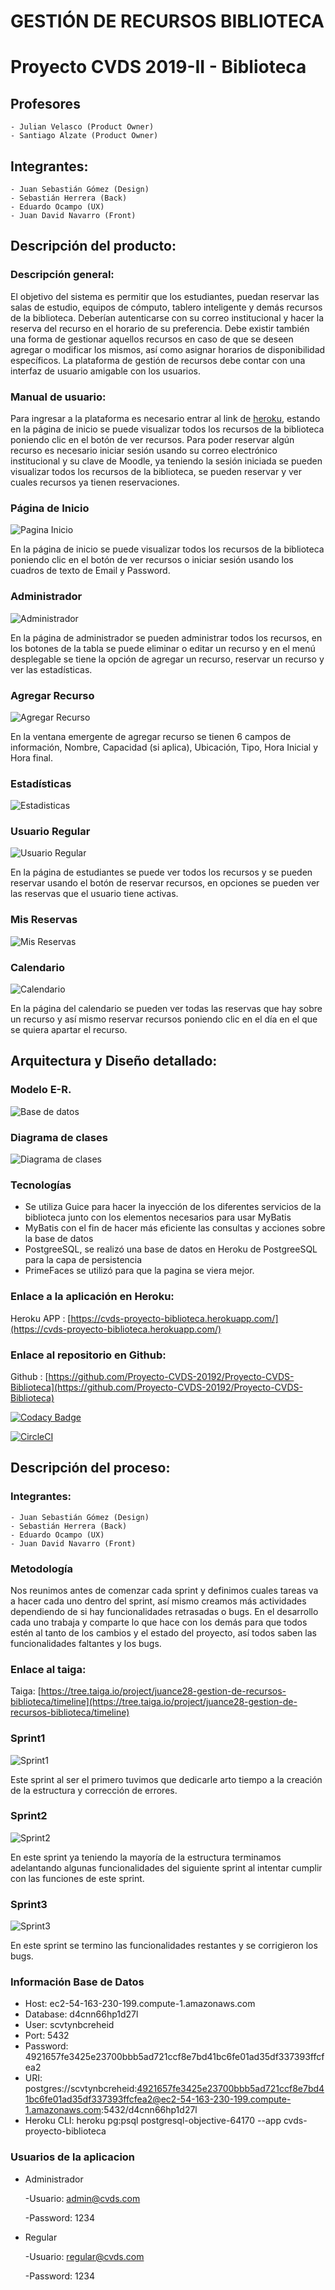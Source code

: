 # GESTIÓN DE RECURSOS BIBLIOTECA 
# Proyecto CVDS 2019-II - Biblioteca

## Profesores 
	- Julian Velasco (Product Owner)
	- Santiago Alzate (Product Owner)
	
## Integrantes:
	- Juan Sebastián Gómez (Design)
	- Sebastián Herrera (Back)
	- Eduardo Ocampo (UX)
	- Juan David Navarro (Front)


## Descripción del producto:

### Descripción general:
	
El objetivo del sistema es permitir que los estudiantes, puedan reservar las salas de estudio, equipos de cómputo, tablero inteligente y demás recursos de la biblioteca. Deberían autenticarse con su correo institucional y hacer la reserva del recurso en el horario de su preferencia. Debe existir también una forma de gestionar aquellos recursos en caso de que se deseen agregar o modificar los mismos, así como asignar horarios de disponibilidad específicos. La plataforma de gestión de recursos debe contar con una interfaz de usuario amigable con los usuarios.

### Manual de usuario:

Para ingresar a la plataforma es necesario entrar al link de [heroku](https://cvds-proyecto-biblioteca.herokuapp.com/), estando en la página de inicio se puede visualizar todos los recursos de la biblioteca poniendo clic en el botón de ver recursos. Para poder reservar algún recurso es necesario iniciar sesión usando su correo electrónico institucional y su clave de Moodle, ya teniendo la sesión iniciada se pueden visualizar todos los recursos de la biblioteca, se pueden reservar y ver cuales recursos ya tienen reservaciones.

### Página de Inicio
![Pagina Inicio](https://github.com/Proyecto-CVDS-20192/Proyecto-CVDS-Biblioteca/blob/master/img/Inicio.PNG)

En la página de inicio se puede visualizar todos los recursos de la biblioteca poniendo clic en el botón de ver recursos o iniciar sesión usando los cuadros de texto de Email y Password.

### Administrador
![Administrador](https://github.com/Proyecto-CVDS-20192/Proyecto-CVDS-Biblioteca/blob/master/img/Admin.PNG)

En la página de administrador se pueden administrar todos los recursos, en los botones de la tabla se puede eliminar o editar un recurso y en el menú desplegable se tiene la opción de agregar un recurso, reservar un recurso y ver las estadísticas. 

### Agregar Recurso
![Agregar Recurso](https://github.com/Proyecto-CVDS-20192/Proyecto-CVDS-Biblioteca/blob/master/img/AgregarRecurso.PNG)

En la ventana emergente de agregar recurso se tienen 6 campos de información, Nombre, Capacidad (si aplica), Ubicación, Tipo, Hora Inicial y Hora final.

### Estadísticas
![Estadisticas](https://github.com/Proyecto-CVDS-20192/Proyecto-CVDS-Biblioteca/blob/master/img/Estadisticas.PNG)

### Usuario Regular
![Usuario Regular](https://github.com/Proyecto-CVDS-20192/Proyecto-CVDS-Biblioteca/blob/master/img/Regular.PNG)

En la página de estudiantes se puede ver todos los recursos y se pueden reservar usando el botón de reservar recursos, en opciones se pueden ver las reservas que el usuario tiene activas.

### Mis Reservas
![Mis Reservas](https://github.com/Proyecto-CVDS-20192/Proyecto-CVDS-Biblioteca/blob/master/img/MisReservas.PNG)

### Calendario
![Calendario](https://github.com/Proyecto-CVDS-20192/Proyecto-CVDS-Biblioteca/blob/master/img/Calendario.PNG)

En la página del calendario se pueden ver todas las reservas que hay sobre un recurso y así mismo reservar recursos poniendo clic en el día en el que se quiera apartar el recurso.
	
## Arquitectura y Diseño detallado:
### Modelo E-R.
![Base de datos](https://github.com/Proyecto-CVDS-20192/Proyecto-CVDS-Biblioteca/blob/master/img/Base%20de%20datos.png)
### Diagrama de clases
![Diagrama de clases](https://github.com/Proyecto-CVDS-20192/Proyecto-CVDS-Biblioteca/blob/master/img/Diagrama%20de%20clases.png)	

### Tecnologías

 - Se utiliza Guice para hacer la inyección de los diferentes servicios de la biblioteca 
 junto con los elementos necesarios para usar MyBatis
 - MyBatis con el fin de hacer más eficiente las consultas y acciones sobre la base de datos
 - PostgreeSQL, se realizó una base de datos en Heroku de PostgreeSQL para la capa de persistencia
 - PrimeFaces se utilizó para que la pagina se viera mejor.

### Enlace a la aplicación en Heroku:
Heroku APP : [https://cvds-proyecto-biblioteca.herokuapp.com/](https://cvds-proyecto-biblioteca.herokuapp.com/)

### Enlace al repositorio en Github:
Github : [https://github.com/Proyecto-CVDS-20192/Proyecto-CVDS-Biblioteca](https://github.com/Proyecto-CVDS-20192/Proyecto-CVDS-Biblioteca)


[![Codacy Badge](https://api.codacy.com/project/badge/Grade/936c2a405ca14b45a130fc6a40aaf9b9)](https://www.codacy.com/manual/JuanCe28/Proyecto-CVDS-Biblioteca?utm_source=github.com&amp;utm_medium=referral&amp;utm_content=Proyecto-CVDS-20192/Proyecto-CVDS-Biblioteca&amp;utm_campaign=Badge_Grade)

[![CircleCI](https://circleci.com/gh/Proyecto-CVDS-20192/Proyecto-CVDS-Biblioteca.svg?style=svg)](https://circleci.com/gh/Proyecto-CVDS-20192/Proyecto-CVDS-Biblioteca)


## Descripción del proceso:

### Integrantes:
	- Juan Sebastián Gómez (Design)
	- Sebastián Herrera (Back)
	- Eduardo Ocampo (UX)
	- Juan David Navarro (Front)

### Metodología
Nos reunimos antes de comenzar cada sprint y definimos cuales tareas va a hacer cada uno dentro del sprint, así mismo creamos más actividades dependiendo de si hay funcionalidades retrasadas o bugs. En el desarrollo cada uno trabaja y comparte lo que hace con los demás para que todos estén al tanto de los cambios y el estado del proyecto, así todos saben las funcionalidades faltantes y los bugs.

### Enlace al taiga:
Taiga: [https://tree.taiga.io/project/juance28-gestion-de-recursos-biblioteca/timeline](https://tree.taiga.io/project/juance28-gestion-de-recursos-biblioteca/timeline)

### Sprint1
![Sprint1](https://github.com/Proyecto-CVDS-20192/Proyecto-CVDS-Biblioteca/blob/master/img/Sprint1.PNG)

Este sprint al ser el primero tuvimos que dedicarle arto tiempo a la creación de la estructura y corrección de errores.

### Sprint2
![Sprint2](https://github.com/Proyecto-CVDS-20192/Proyecto-CVDS-Biblioteca/blob/master/img/Sprint2.PNG)

En este sprint ya teniendo la mayoría de la estructura terminamos adelantando algunas funcionalidades del siguiente sprint al intentar cumplir con las funciones de este sprint.

### Sprint3
![Sprint3](https://github.com/Proyecto-CVDS-20192/Proyecto-CVDS-Biblioteca/blob/master/img/Sprint3.PNG)

En este sprint se termino las funcionalidades restantes y se corrigieron los bugs.

### Información Base de Datos
 - Host: ec2-54-163-230-199.compute-1.amazonaws.com
 - Database: d4cnn66hp1d27l
 - User: scvtynbcreheid
 - Port: 5432
 - Password: 4921657fe3425e23700bbb5ad721ccf8e7bd41bc6fe01ad35df337393ffcfea2
 - URI: postgres://scvtynbcreheid:4921657fe3425e23700bbb5ad721ccf8e7bd41bc6fe01ad35df337393ffcfea2@ec2-54-163-230-199.compute-1.amazonaws.com:5432/d4cnn66hp1d27l
 - Heroku CLI: heroku pg:psql postgresql-objective-64170 --app cvds-proyecto-biblioteca
 
### Usuarios de la aplicacion

- Administrador 

	-Usuario: admin@cvds.com
    
    -Password: 1234
- Regular

	-Usuario: regular@cvds.com
    
    -Password: 1234

